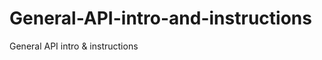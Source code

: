 General-API-intro-and-instructions
==================================

General API intro &amp; instructions

